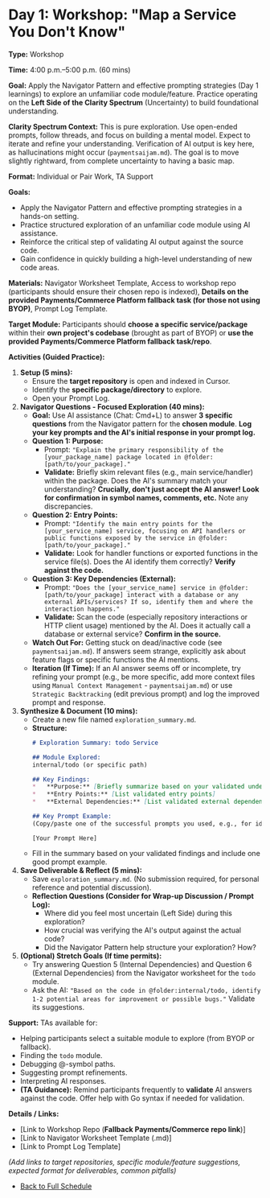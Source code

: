 # Day 1: Workshop: "Map a Service You Don't Know"

**Type:** Workshop

**Time:** 4:00 p.m.–5:00 p.m. (60 mins)

**Goal:** Apply the Navigator Pattern and effective prompting strategies (Day 1 learnings) to explore an unfamiliar code module/feature. Practice operating on the **Left Side of the Clarity Spectrum** (Uncertainty) to build foundational understanding.

**Clarity Spectrum Context:** This is pure exploration. Use open-ended prompts, follow threads, and focus on building a mental model. Expect to iterate and refine your understanding. Verification of AI output is key here, as hallucinations might occur (`paymentsaijam.md`). The goal is to move slightly rightward, from complete uncertainty to having a basic map.

**Format:** Individual or Pair Work, TA Support

**Goals:**
*   Apply the Navigator Pattern and effective prompting strategies in a hands-on setting.
*   Practice structured exploration of an unfamiliar code module using AI assistance.
*   Reinforce the critical step of validating AI output against the source code.
*   Gain confidence in quickly building a high-level understanding of new code areas.

**Materials:** Navigator Worksheet Template, Access to workshop repo (participants should ensure their chosen repo is indexed), **Details on the provided Payments/Commerce Platform fallback task (for those not using BYOP)**, Prompt Log Template.

**Target Module:** Participants should **choose a specific service/package** within their **own project's codebase** (brought as part of BYOP) or **use the provided Payments/Commerce Platform fallback task/repo**.

**Activities (Guided Practice):**

1.  **Setup (5 mins):**
    *   Ensure the **target repository** is open and indexed in Cursor.
    *   Identify the **specific package/directory** to explore.
    *   Open your Prompt Log.
2.  **Navigator Questions - Focused Exploration (40 mins):**
    *   **Goal:** Use AI assistance (Chat: Cmd+L) to answer **3 specific questions** from the Navigator pattern for the **chosen module**. **Log your key prompts and the AI's initial response in your prompt log.**
    *   **Question 1: Purpose:**
        *   Prompt: `"Explain the primary responsibility of the [your_package_name] package located in @folder:[path/to/your_package]."`
        *   **Validate:** Briefly skim relevant files (e.g., main service/handler) within the package. Does the AI's summary match your understanding? **Crucially, don't just accept the AI answer! Look for confirmation in symbol names, comments, etc.** Note any discrepancies.
    *   **Question 2: Entry Points:**
        *   Prompt: `"Identify the main entry points for the [your_service_name] service, focusing on API handlers or public functions exposed by the service in @folder:[path/to/your_package]."`
        *   **Validate:** Look for handler functions or exported functions in the service file(s). Does the AI identify them correctly? **Verify against the code.**
    *   **Question 3: Key Dependencies (External):**
        *   Prompt: `"Does the [your_service_name] service in @folder:[path/to/your_package] interact with a database or any external APIs/services? If so, identify them and where the interaction happens."`
        *   **Validate:** Scan the code (especially repository interactions or HTTP client usage) mentioned by the AI. Does it actually call a database or external service? **Confirm in the source.**
    *   **Watch Out For:** Getting stuck on dead/inactive code (see `paymentsaijam.md`). If answers seem strange, explicitly ask about feature flags or specific functions the AI mentions.
    *   **Iteration (If Time):** If an AI answer seems off or incomplete, try refining your prompt (e.g., be more specific, add more context files using `Manual Context Management` - `paymentsaijam.md`) or use `Strategic Backtracking` (edit previous prompt) and log the improved prompt and response.
3.  **Synthesize & Document (10 mins):**
    *   Create a new file named `exploration_summary.md`.
    *   **Structure:**
        ```markdown
        # Exploration Summary: todo Service

        ## Module Explored:
        internal/todo (or specific path)

        ## Key Findings:
        *   **Purpose:** [Briefly summarize based on your validated understanding]
        *   **Entry Points:** [List validated entry points]
        *   **External Dependencies:** [List validated external dependencies]

        ## Key Prompt Example:
        (Copy/paste one of the successful prompts you used, e.g., for identifying dependencies)
        ```
        ```
        [Your Prompt Here]
        ```
    *   Fill in the summary based on your validated findings and include one good prompt example.
4.  **Save Deliverable & Reflect (5 mins):**
    *   Save `exploration_summary.md`. (No submission required, for personal reference and potential discussion).
    *   **Reflection Questions (Consider for Wrap-up Discussion / Prompt Log):**
        *   Where did you feel most uncertain (Left Side) during this exploration?
        *   How crucial was verifying the AI's output against the actual code?
        *   Did the Navigator Pattern help structure your exploration? How?
5.  **(Optional) Stretch Goals (If time permits):**
    *   Try answering Question 5 (Internal Dependencies) and Question 6 (External Dependencies) from the Navigator worksheet for the `todo` module.
    *   Ask the AI: `"Based on the code in @folder:internal/todo, identify 1-2 potential areas for improvement or possible bugs."` Validate its suggestions.

**Support:** TAs available for:
*   Helping participants select a suitable module to explore (from BYOP or fallback).
*   Finding the `todo` module.
*   Debugging @-symbol paths.
*   Suggesting prompt refinements.
*   Interpreting AI responses.
*   **(TA Guidance):** Remind participants frequently to **validate** AI answers against the code. Offer help with Go syntax if needed for validation.

**Details / Links:**

*   [Link to Workshop Repo (**Fallback Payments/Commerce repo link**)]
*   [Link to Navigator Worksheet Template (.md)]
*   [Link to Prompt Log Template]

*(Add links to target repositories, specific module/feature suggestions, expected format for deliverables, common pitfalls)*
*   [Back to Full Schedule](../schedule.md) 